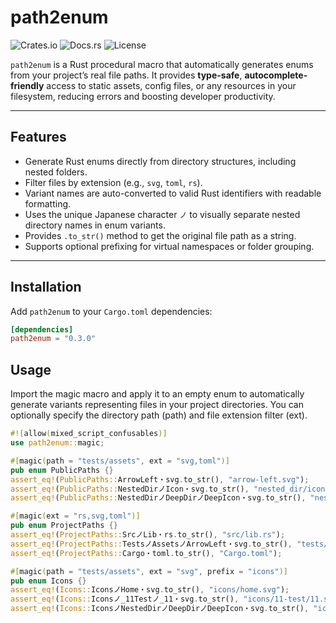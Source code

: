 # path2enum

![Crates.io](https://img.shields.io/crates/v/path2enum.svg) 
![Docs.rs](https://docs.rs/path2enum/badge.svg)
![License](https://img.shields.io/crates/l/path2enum.svg)

`path2enum` is a Rust procedural macro that automatically generates enums from your project’s real file paths. It provides **type-safe**, **autocomplete-friendly** access to static assets, config files, or any resources in your filesystem, reducing errors and boosting developer productivity.

---

## Features

- Generate Rust enums directly from directory structures, including nested folders.
- Filter files by extension (e.g., `svg`, `toml`, `rs`).
- Variant names are auto-converted to valid Rust identifiers with readable formatting.
- Uses the unique Japanese character `ノ` to visually separate nested directory names in enum variants.
- Provides `.to_str()` method to get the original file path as a string.
- Supports optional prefixing for virtual namespaces or folder grouping.

---

## Installation

Add `path2enum` to your `Cargo.toml` dependencies:

```toml
[dependencies]
path2enum = "0.3.0"
```
 
## Usage

Import the magic macro and apply it to an empty enum to automatically generate variants representing files in your project directories. You can optionally specify the directory path (path) and file extension filter (ext).


```rust
#![allow(mixed_script_confusables)]
use path2enum::magic;

#[magic(path = "tests/assets", ext = "svg,toml")]
pub enum PublicPaths {}
assert_eq!(PublicPaths::ArrowLeft・svg.to_str(), "arrow-left.svg");
assert_eq!(PublicPaths::NestedDirノIcon・svg.to_str(), "nested_dir/icon.svg");
assert_eq!(PublicPaths::NestedDirノDeepDirノDeepIcon・svg.to_str(), "nested_dir/deep_dir/deep-icon.svg");

#[magic(ext = "rs,svg,toml")]
pub enum ProjectPaths {}
assert_eq!(ProjectPaths::SrcノLib・rs.to_str(), "src/lib.rs");
assert_eq!(ProjectPaths::TestsノAssetsノArrowLeft・svg.to_str(), "tests/assets/arrow-left.svg");
assert_eq!(ProjectPaths::Cargo・toml.to_str(), "Cargo.toml");

#[magic(path = "tests/assets", ext = "svg", prefix = "icons")]
pub enum Icons {}
assert_eq!(Icons::IconsノHome・svg.to_str(), "icons/home.svg");
assert_eq!(Icons::Iconsノ_11Testノ_11・svg.to_str(), "icons/11-test/11.svg");
assert_eq!(Icons::IconsノNestedDirノDeepDirノDeepIcon・svg.to_str(), "icons/nested_dir/deep_dir/deep-icon.svg");
```